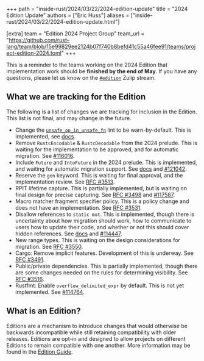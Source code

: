 +++
path = "inside-rust/2024/03/22/2024-edition-update"
title = "2024 Edition Update"
authors = ["Eric Huss"]
aliases = ["inside-rust/2024/03/22/2024-edition-update.html"]

[extra]
team = "Edition 2024 Project Group"
team_url = "https://github.com/rust-lang/team/blob/15e99829ee2124b07f740b8befd41c55a46fee91/teams/project-edition-2024.toml"
+++

This is a reminder to the teams working on the 2024 Edition that implementation work should be **finished by the end of May**. If you have any questions, please let us know on the [`#edition`][zulip] Zulip stream.

[zulip]: https://rust-lang.zulipchat.com/#narrow/stream/268952-edition

## What we are tracking for the Edition

The following is a list of changes we are tracking for inclusion in the Edition. This list is not final, and may change in the future.

- Change the [`unsafe_op_in_unsafe_fn`] lint to be warn-by-default. This is implemented, see [docs][docs-unsafe].
- Remove `RustcEncodable` & `RustcDecodable` from the 2024 prelude. This is waiting for the implementation to be approved, and for automatic migration. See [#116016](https://github.com/rust-lang/rust/pull/116016).
- Include `Future` and `IntoFuture` in the 2024 prelude. This is implemented, and waiting for automatic migration support. See [docs][docs-future] and [#121042](https://github.com/rust-lang/rust/issues/121042#issuecomment-1942181209).
- Reserve the `gen` keyword. This is waiting for final approval, and the implementation review. See [RFC #3513](https://github.com/rust-lang/rfcs/pull/3513).
- RPIT lifetime capture. This is partially implemented, but is waiting on final design for precise capturing. See [RFC #3498](https://rust-lang.github.io/rfcs/3498-lifetime-capture-rules-2024.html) and [#117587](https://github.com/rust-lang/rust/issues/117587).
- Macro matcher fragment specifier policy. This is a policy change and does not have an implementation. See [RFC #3531](https://rust-lang.github.io/rfcs/3531-macro-fragment-policy.html).
- Disallow references to `static mut`. This is implemented, though there is uncertainty about how migration should work, how to communicate to users how to update their code, and whether or not this should cover hidden references. See [docs][docs-static-mut] and [#114447](https://github.com/rust-lang/rust/issues/114447).
- New range types. This is waiting on the design considerations for migration. See [RFC #3550](https://github.com/rust-lang/rfcs/pull/3550).
- Cargo: Remove implicit features. Development of this is underway. See [RFC #3491](https://rust-lang.github.io/rfcs/3491-remove-implicit-features.html).
- Public/private dependencies. This is partially implemented, though there are some changes needed on the rules for determining visibility. See [RFC #3516](https://rust-lang.github.io/rfcs/3516-public-private-dependencies.html).
- Rustfmt: Enable `overflow_delimited_expr` by default. This is not yet implemented. See [#114764](https://github.com/rust-lang/rust/pull/114764).

[docs-static-mut]: https://doc.rust-lang.org/nightly/edition-guide/rust-2024/static-mut-references.html
[docs-future]: https://doc.rust-lang.org/nightly/edition-guide/rust-2024/prelude.html
[docs-unsafe]: https://doc.rust-lang.org/nightly/edition-guide/rust-2024/unsafe-op-in-unsafe-fn.html
[`unsafe_op_in_unsafe_fn`]: https://doc.rust-lang.org/nightly/rustc/lints/listing/allowed-by-default.html#unsafe-op-in-unsafe-fn

## What is an Edition?

Editions are a mechanism to introduce changes that would otherwise be backwards incompatible while still retaining compatibility with older releases. Editions are opt-in and designed to allow projects on different Editions to remain compatible with one another. More information may be found in the [Edition Guide].

[Edition Guide]: https://doc.rust-lang.org/nightly/edition-guide/editions/index.html
